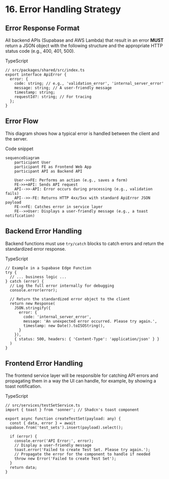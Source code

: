 # 16. Error Handling Strategy

## Error Response Format

All backend APIs (Supabase and AWS Lambda) that result in an error **MUST** return a JSON object with the following structure and the appropriate HTTP status code (e.g., 400, 401, 500).

TypeScript

```
// src/packages/shared/src/index.ts
export interface ApiError {
  error: {
    code: string; // e.g., 'validation_error', 'internal_server_error'
    message: string; // A user-friendly message
    timestamp: string;
    requestId?: string; // For tracing
  };
}
```

## Error Flow

This diagram shows how a typical error is handled between the client and the server.

Code snippet

```
sequenceDiagram
    participant User
    participant FE as Frontend Web App
    participant API as Backend API

    User->>FE: Performs an action (e.g., saves a form)
    FE->>+API: Sends API request
    API-->>-API: Error occurs during processing (e.g., validation fails)
    API-->>-FE: Returns HTTP 4xx/5xx with standard ApiError JSON payload
    FE->>FE: Catches error in service layer
    FE-->>User: Displays a user-friendly message (e.g., a toast notification)
```

## Backend Error Handling

Backend functions must use `try/catch` blocks to catch errors and return the standardized error response.

TypeScript

```
// Example in a Supabase Edge Function
try {
  // ... business logic ...
} catch (error) {
  // Log the full error internally for debugging
  console.error(error); 
  
  // Return the standardized error object to the client
  return new Response(
    JSON.stringify({
      error: {
        code: 'internal_server_error',
        message: 'An unexpected error occurred. Please try again.',
        timestamp: new Date().toISOString(),
      }
    }),
    { status: 500, headers: { 'Content-Type': 'application/json' } }
  )
}
```

## Frontend Error Handling

The frontend service layer will be responsible for catching API errors and propagating them in a way the UI can handle, for example, by showing a toast notification.

TypeScript

```
// src/services/testSetService.ts
import { toast } from 'sonner'; // Shadcn's toast component

export async function createTestSet(payload: any) {
  const { data, error } = await supabase.from('test_sets').insert(payload).select();

  if (error) {
    console.error('API Error:', error);
    // Display a user-friendly message
    toast.error('Failed to create Test Set. Please try again.');
    // Propagate the error for the component to handle if needed
    throw new Error('Failed to create Test Set');
  }
  return data;
}
```